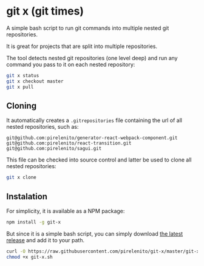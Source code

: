 # git x (git times)

A simple bash script to run git commands into multiple nested git repositories.

It is great for projects that are split into multiple repositories.

The tool detects nested git repositories (one level deep) and run any command you pass to it on each nested repository:

```bash
git x status
git x checkout master
git x pull
```

## Cloning

It automatically creates a `.gitrepositories` file containing the url of all nested repositories, such as:

```
git@github.com:pirelenito/generator-react-webpack-component.git
git@github.com:pirelenito/react-transition.git
git@github.com:pirelenito/sagui.git
```

This file can be checked into source control and latter be used to clone all nested repositories:

```bash
git x clone
```

## Instalation

For simplicity, it is available as a NPM package:

```bash
npm install -g git-x
```

But since it is a simple bash script, you can simply download [the latest release](https://raw.githubusercontent.com/pirelenito/git-x/master/git-x.sh) and add it to your path.

```bash
curl -O https://raw.githubusercontent.com/pirelenito/git-x/master/git-x.sh
chmod +x git-x.sh
```
